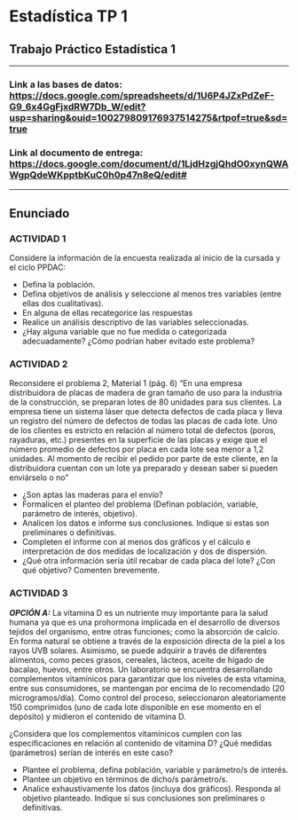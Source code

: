 # Estadística TP 1

## Trabajo Práctico Estadística 1

---

### Link a las bases de datos: https://docs.google.com/spreadsheets/d/1U6P4JZxPdZeF-G9_6x4GgFjxdRW7Db_W/edit?usp=sharing&ouid=100279809176937514275&rtpof=true&sd=true

### Link al documento de entrega: https://docs.google.com/document/d/1LjdHzgjQhdO0xynQWAWgpQdeWKpptbKuC0h0p47n8eQ/edit#

---

## Enunciado

### **ACTIVIDAD 1** 
Considere la información de la encuesta realizada al inicio de la cursada y el ciclo PPDAC: 
- Defina la población.
- Defina objetivos de análisis y seleccione al menos tres variables (entre ellas dos cualitativas).
- En alguna de ellas recategorice las respuestas
- Realice un análisis descriptivo de las variables seleccionadas. 
- ¿Hay alguna variable que no fue medida o categorizada adecuadamente? ¿Cómo podrían haber evitado este problema?

### **ACTIVIDAD 2** 
Reconsidere el problema 2, Material 1 (pág. 6)
“En una empresa distribuidora de placas de madera de gran tamaño de uso para la industria de la construcción, se preparan lotes de 80 unidades para sus clientes. La empresa tiene un sistema láser que detecta defectos de cada placa y lleva un registro del número de defectos de todas las placas de cada lote. Uno de los clientes es estricto en relación al número total de defectos (poros, rayaduras, etc.) presentes en la superficie de las placas y exige que el número promedio de defectos por placa en cada lote sea menor a 1,2 unidades. Al momento de recibir el pedido por parte de este cliente, en la distribuidora cuentan con un lote ya preparado y desean saber si pueden enviárselo o no” 

- ¿Son aptas las maderas para el envío? 
- Formalicen el planteo del problema (Definan población, variable, parámetro de interés, objetivo).
- Analicen los datos e informe sus conclusiones. Indique si estas son preliminares o definitivas.
- Completen el informe con al menos dos gráficos y el cálculo e interpretación de dos medidas de localización y dos de dispersión.
- ¿Qué otra información sería útil recabar de cada placa del lote? ¿Con qué objetivo? Comenten brevemente.

### **ACTIVIDAD 3**

***OPCIÓN A:***
La vitamina D es un nutriente muy importante para la salud humana ya que es una prohormona implicada en el desarrollo de diversos tejidos del organismo, entre otras funciones; como la absorción de calcio. En forma natural se obtiene a través de la exposición directa de la piel a los rayos UVB solares. Asimismo, se puede adquirir a través de diferentes alimentos, como peces grasos, cereales, lácteos, aceite de hígado de bacalao, huevos, entre otros. Un laboratorio se encuentra desarrollando complementos vitamínicos para garantizar que los niveles de esta vitamina, entre sus consumidores, se mantengan por encima de lo recomendado (20 microgramos/día). Como control del proceso, seleccionaron aleatoriamente 150 comprimidos (uno de cada lote disponible en ese momento en el depósito) y midieron el contenido de vitamina D.

¿Considera que los complementos vitamínicos cumplen con las especificaciones en relación al contenido de vitamina D?  ¿Qué medidas (parámetros) serían de interés en este caso?

- Plantee el problema, defina población, variable y parámetro/s de interés.
- Plantee un objetivo en términos de dicho/s parámetro/s.
- Analice exhaustivamente los datos (incluya dos gráficos). Responda al objetivo planteado. Indique si sus conclusiones son preliminares o definitivas. 
